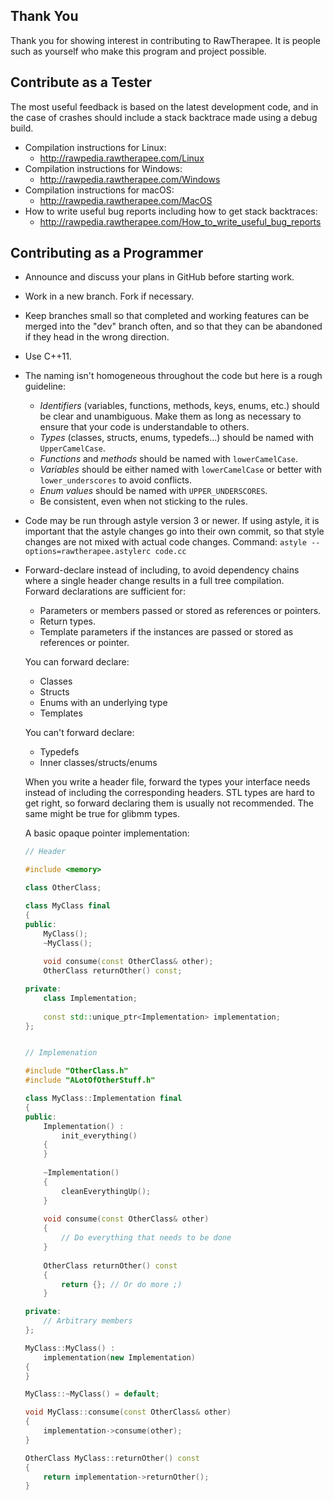 ## Thank You
Thank you for showing interest in contributing to RawTherapee. It is people such as yourself who make this program and project possible.

## Contribute as a Tester
The most useful feedback is based on the latest development code, and in the case of crashes should include a stack backtrace made using a debug build.
- Compilation instructions for Linux:
  - http://rawpedia.rawtherapee.com/Linux
- Compilation instructions for Windows:
  - http://rawpedia.rawtherapee.com/Windows
- Compilation instructions for macOS:
  - http://rawpedia.rawtherapee.com/MacOS
- How to write useful bug reports including how to get stack backtraces:
  - http://rawpedia.rawtherapee.com/How_to_write_useful_bug_reports

## Contributing as a Programmer
- Announce and discuss your plans in GitHub before starting work.
- Work in a new branch. Fork if necessary.
- Keep branches small so that completed and working features can be merged into the "dev" branch often, and so that they can be abandoned if they head in the wrong direction.
- Use C++11.
- The naming isn't homogeneous throughout the code but here is a rough guideline:
  - *Identifiers* (variables, functions, methods, keys, enums, etc.) should be clear and unambiguous. Make them as long as necessary to ensure that your code is understandable to others.
  - *Types* (classes, structs, enums, typedefs...) should be named with `UpperCamelCase`.
  - *Functions* and *methods* should be named with `lowerCamelCase`.
  - *Variables* should be either named with `lowerCamelCase` or better with `lower_underscores` to avoid conflicts.
  - *Enum values* should be named with `UPPER_UNDERSCORES`.
  - Be consistent, even when not sticking to the rules.
- Code may be run through astyle version 3 or newer. If using astyle, it is important that the astyle changes go into their own commit, so that style changes are not mixed with actual code changes. Command: `astyle --options=rawtherapee.astylerc code.cc`
- Forward-declare instead of including, to avoid dependency chains where a single header change results in a full tree compilation.  
  Forward declarations are sufficient for:
  - Parameters or members passed or stored as references or pointers.
  - Return types.
  - Template parameters if the instances are passed or stored as references or pointer.

  You can forward declare:
  - Classes
  - Structs
  - Enums with an underlying type
  - Templates

  You can't forward declare:
  - Typedefs
  - Inner classes/structs/enums

  When you write a header file, forward the types your interface needs instead of including the corresponding headers. STL types are hard to get right, so forward declaring them is usually not recommended. The same might be true for glibmm types.
  
  A basic opaque pointer implementation:
  ```c++
  // Header

  #include <memory>

  class OtherClass;

  class MyClass final
  {
  public:
      MyClass();
      ~MyClass();
      
      void consume(const OtherClass& other);
      OtherClass returnOther() const;

  private:
      class Implementation;
      
      const std::unique_ptr<Implementation> implementation;
  };


  // Implemenation

  #include "OtherClass.h"
  #include "ALotOfOtherStuff.h"

  class MyClass::Implementation final
  {
  public:
      Implementation() :
          init_everything()
      {
      }
      
      ~Implementation()
      {
          cleanEverythingUp();
      }
      
      void consume(const OtherClass& other)
      {
          // Do everything that needs to be done
      }
      
      OtherClass returnOther() const
      {
          return {}; // Or do more ;)
      }

  private:
      // Arbitrary members
  };

  MyClass::MyClass() :
      implementation(new Implementation)
  {
  }

  MyClass::~MyClass() = default;

  void MyClass::consume(const OtherClass& other)
  {
      implementation->consume(other);
  }

  OtherClass MyClass::returnOther() const
  {
      return implementation->returnOther();
  }
  ```
